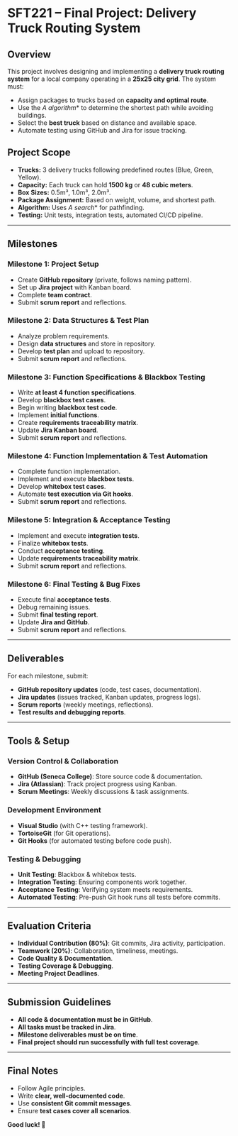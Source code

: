# SFT221 – Final Project: Delivery Truck Routing System

## Overview
This project involves designing and implementing a **delivery truck routing system** for a local company operating in a **25x25 city grid**. The system must:
- Assign packages to trucks based on **capacity and optimal route**.
- Use the **A* algorithm** to determine the shortest path while avoiding buildings.
- Select the **best truck** based on distance and available space.
- Automate testing using GitHub and Jira for issue tracking.

## Project Scope
- **Trucks:** 3 delivery trucks following predefined routes (Blue, Green, Yellow).
- **Capacity:** Each truck can hold **1500 kg** or **48 cubic meters**.
- **Box Sizes:** 0.5m³, 1.0m³, 2.0m³.
- **Package Assignment:** Based on weight, volume, and shortest path.
- **Algorithm:** Uses **A* search** for pathfinding.
- **Testing:** Unit tests, integration tests, automated CI/CD pipeline.

---
## Milestones

### **Milestone 1: Project Setup** 
- Create **GitHub repository** (private, follows naming pattern).
- Set up **Jira project** with Kanban board.
- Complete **team contract**.
- Submit **scrum report** and reflections.

### **Milestone 2: Data Structures & Test Plan** 
- Analyze problem requirements.
- Design **data structures** and store in repository.
- Develop **test plan** and upload to repository.
- Submit **scrum report** and reflections.

### **Milestone 3: Function Specifications & Blackbox Testing** 
- Write **at least 4 function specifications**.
- Develop **blackbox test cases**.
- Begin writing **blackbox test code**.
- Implement **initial functions**.
- Create **requirements traceability matrix**.
- Update **Jira Kanban board**.
- Submit **scrum report** and reflections.

### **Milestone 4: Function Implementation & Test Automation** 
- Complete function implementation.
- Implement and execute **blackbox tests**.
- Develop **whitebox test cases**.
- Automate **test execution via Git hooks**.
- Submit **scrum report** and reflections.

### **Milestone 5: Integration & Acceptance Testing** 
- Implement and execute **integration tests**.
- Finalize **whitebox tests**.
- Conduct **acceptance testing**.
- Update **requirements traceability matrix**.
- Submit **scrum report** and reflections.

### **Milestone 6: Final Testing & Bug Fixes** 
- Execute final **acceptance tests**.
- Debug remaining issues.
- Submit **final testing report**.
- Update **Jira and GitHub**.
- Submit **scrum report** and reflections.

---
## Deliverables
For each milestone, submit:
- **GitHub repository updates** (code, test cases, documentation).
- **Jira updates** (issues tracked, Kanban updates, progress logs).
- **Scrum reports** (weekly meetings, reflections).
- **Test results and debugging reports**.

---
## Tools & Setup
### **Version Control & Collaboration**
- **GitHub (Seneca College)**: Store source code & documentation.
- **Jira (Atlassian)**: Track project progress using Kanban.
- **Scrum Meetings**: Weekly discussions & task assignments.

### **Development Environment**
- **Visual Studio** (with C++ testing framework).
- **TortoiseGit** (for Git operations).
- **Git Hooks** (for automated testing before code push).

### **Testing & Debugging**
- **Unit Testing**: Blackbox & whitebox tests.
- **Integration Testing**: Ensuring components work together.
- **Acceptance Testing**: Verifying system meets requirements.
- **Automated Testing**: Pre-push Git hook runs all tests before commits.

---
## Evaluation Criteria
- **Individual Contribution (80%)**: Git commits, Jira activity, participation.
- **Teamwork (20%)**: Collaboration, timeliness, meetings.
- **Code Quality & Documentation**.
- **Testing Coverage & Debugging**.
- **Meeting Project Deadlines**.

---
## Submission Guidelines
- **All code & documentation must be in GitHub**.
- **All tasks must be tracked in Jira**.
- **Milestone deliverables must be on time**.
- **Final project should run successfully with full test coverage**.

---
## Final Notes
- Follow Agile principles.
- Write **clear, well-documented code**.
- Use **consistent Git commit messages**.
- Ensure **test cases cover all scenarios**.

**Good luck! 🚀**
